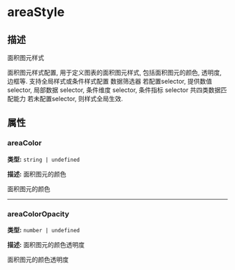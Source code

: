 # areaStyle
## 描述
面积图元样式

面积图元样式配置, 用于定义图表的面积图元样式, 包括面积图元的颜色, 透明度, 边框等.
支持全局样式或条件样式配置
数据筛选器
若配置selector, 提供数值 selector, 局部数据 selector, 条件维度 selector, 条件指标 selector 共四类数据匹配能力
若未配置selector, 则样式全局生效.


## 属性

### areaColor

**类型:** `string | undefined`

**描述:**
面积图元的颜色

面积图元的颜色

---

### areaColorOpacity

**类型:** `number | undefined`

**描述:**
面积图元的颜色透明度

面积图元的颜色透明度
